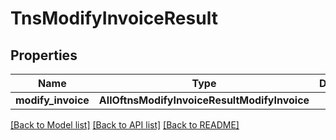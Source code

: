 # TnsModifyInvoiceResult

## Properties
Name | Type | Description | Notes
------------ | ------------- | ------------- | -------------
**modify_invoice** | **AllOftnsModifyInvoiceResultModifyInvoice** |  | 

[[Back to Model list]](../README.md#documentation-for-models) [[Back to API list]](../README.md#documentation-for-api-endpoints) [[Back to README]](../README.md)

